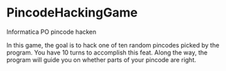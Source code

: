 # PincodeHackingGame
Informatica PO pincode hacken

In this game, the goal is to hack one of ten random pincodes picked by the program.
You have 10 turns to accomplish this feat.
Along the way, the program will guide you on whether parts of your pincode are right.
